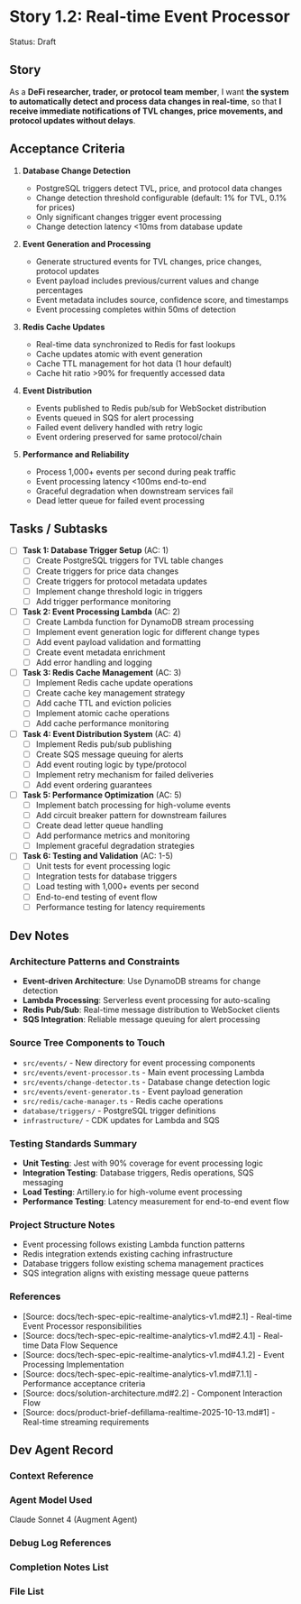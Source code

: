 # Story 1.2: Real-time Event Processor

Status: Draft

## Story

As a **DeFi researcher, trader, or protocol team member**,
I want **the system to automatically detect and process data changes in real-time**,
so that **I receive immediate notifications of TVL changes, price movements, and protocol updates without delays**.

## Acceptance Criteria

1. **Database Change Detection**
   - PostgreSQL triggers detect TVL, price, and protocol data changes
   - Change detection threshold configurable (default: 1% for TVL, 0.1% for prices)
   - Only significant changes trigger event processing
   - Change detection latency <10ms from database update

2. **Event Generation and Processing**
   - Generate structured events for TVL changes, price changes, protocol updates
   - Event payload includes previous/current values and change percentages
   - Event metadata includes source, confidence score, and timestamps
   - Event processing completes within 50ms of detection

3. **Redis Cache Updates**
   - Real-time data synchronized to Redis for fast lookups
   - Cache updates atomic with event generation
   - Cache TTL management for hot data (1 hour default)
   - Cache hit ratio >90% for frequently accessed data

4. **Event Distribution**
   - Events published to Redis pub/sub for WebSocket distribution
   - Events queued in SQS for alert processing
   - Failed event delivery handled with retry logic
   - Event ordering preserved for same protocol/chain

5. **Performance and Reliability**
   - Process 1,000+ events per second during peak traffic
   - Event processing latency <100ms end-to-end
   - Graceful degradation when downstream services fail
   - Dead letter queue for failed event processing

## Tasks / Subtasks

- [ ] **Task 1: Database Trigger Setup** (AC: 1)
  - [ ] Create PostgreSQL triggers for TVL table changes
  - [ ] Create triggers for price data changes
  - [ ] Create triggers for protocol metadata updates
  - [ ] Implement change threshold logic in triggers
  - [ ] Add trigger performance monitoring

- [ ] **Task 2: Event Processing Lambda** (AC: 2)
  - [ ] Create Lambda function for DynamoDB stream processing
  - [ ] Implement event generation logic for different change types
  - [ ] Add event payload validation and formatting
  - [ ] Create event metadata enrichment
  - [ ] Add error handling and logging

- [ ] **Task 3: Redis Cache Management** (AC: 3)
  - [ ] Implement Redis cache update operations
  - [ ] Create cache key management strategy
  - [ ] Add cache TTL and eviction policies
  - [ ] Implement atomic cache operations
  - [ ] Add cache performance monitoring

- [ ] **Task 4: Event Distribution System** (AC: 4)
  - [ ] Implement Redis pub/sub publishing
  - [ ] Create SQS message queuing for alerts
  - [ ] Add event routing logic by type/protocol
  - [ ] Implement retry mechanism for failed deliveries
  - [ ] Add event ordering guarantees

- [ ] **Task 5: Performance Optimization** (AC: 5)
  - [ ] Implement batch processing for high-volume events
  - [ ] Add circuit breaker pattern for downstream failures
  - [ ] Create dead letter queue handling
  - [ ] Add performance metrics and monitoring
  - [ ] Implement graceful degradation strategies

- [ ] **Task 6: Testing and Validation** (AC: 1-5)
  - [ ] Unit tests for event processing logic
  - [ ] Integration tests for database triggers
  - [ ] Load testing with 1,000+ events per second
  - [ ] End-to-end testing of event flow
  - [ ] Performance testing for latency requirements

## Dev Notes

### Architecture Patterns and Constraints

- **Event-driven Architecture**: Use DynamoDB streams for change detection
- **Lambda Processing**: Serverless event processing for auto-scaling
- **Redis Pub/Sub**: Real-time message distribution to WebSocket clients
- **SQS Integration**: Reliable message queuing for alert processing

### Source Tree Components to Touch

- `src/events/` - New directory for event processing components
- `src/events/event-processor.ts` - Main event processing Lambda
- `src/events/change-detector.ts` - Database change detection logic
- `src/events/event-generator.ts` - Event payload generation
- `src/redis/cache-manager.ts` - Redis cache operations
- `database/triggers/` - PostgreSQL trigger definitions
- `infrastructure/` - CDK updates for Lambda and SQS

### Testing Standards Summary

- **Unit Testing**: Jest with 90% coverage for event processing logic
- **Integration Testing**: Database triggers, Redis operations, SQS messaging
- **Load Testing**: Artillery.io for high-volume event processing
- **Performance Testing**: Latency measurement for end-to-end event flow

### Project Structure Notes

- Event processing follows existing Lambda function patterns
- Redis integration extends existing caching infrastructure
- Database triggers follow existing schema management practices
- SQS integration aligns with existing message queue patterns

### References

- [Source: docs/tech-spec-epic-realtime-analytics-v1.md#2.1] - Real-time Event Processor responsibilities
- [Source: docs/tech-spec-epic-realtime-analytics-v1.md#2.4.1] - Real-time Data Flow Sequence
- [Source: docs/tech-spec-epic-realtime-analytics-v1.md#4.1.2] - Event Processing Implementation
- [Source: docs/tech-spec-epic-realtime-analytics-v1.md#7.1.1] - Performance acceptance criteria
- [Source: docs/solution-architecture.md#2.2] - Component Interaction Flow
- [Source: docs/product-brief-defillama-realtime-2025-10-13.md#1] - Real-time streaming requirements

## Dev Agent Record

### Context Reference

<!-- Path(s) to story context XML will be added here by context workflow -->

### Agent Model Used

Claude Sonnet 4 (Augment Agent)

### Debug Log References

### Completion Notes List

### File List
